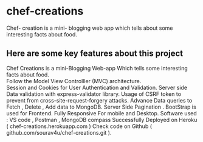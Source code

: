 # chef-creations
Chef- creation is a mini- blogging web app which tells about some interesting facts about food.

## Here are some key features about this project
Chef Creations is a mini-Blogging Web-app Which tells some interesting facts about food.<br />
Follow the Model View Controlller (MVC) architecture.<br />
Session and Cookies for User Authentication and Validation.
Server side Data validation with express-validator library.
Usage of CSRF token to prevent from cross-site-request-forgery attacks.
Advance Data queries to Fetch , Delete , Add data to MongoDB.
Server Side Pagination .
BootStrap is used for Frontend.
Fully Responsive For mobile and Desktop.
Software used : VS code , Postman , MongoDB compass
Successfully Deployed on Heroku ( chef-creations.herokuapp.com )
Check code on Github ( github.com/sourav4u/chef-creations.git ).


